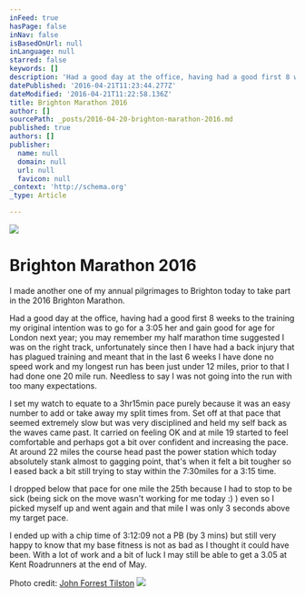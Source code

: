 ```yaml
---
inFeed: true
hasPage: false
inNav: false
isBasedOnUrl: null
inLanguage: null
starred: false
keywords: []
description: 'Had a good day at the office, having had a good first 8 weeks to the training my original intention was to go for a 3:05 her and gain good for age for London next year; you may remember my half marathon time suggested I was on the right track, unfortunately since then I have had a back injury that has plagued training and meant that in the last 6 weeks I have done no speed work and my longest run has been just under 12 miles, prior to that I had done one 20 mile run. Needless to say I was not going into the run with too many expectations.'
datePublished: '2016-04-21T11:23:44.277Z'
dateModified: '2016-04-21T11:22:58.136Z'
title: Brighton Marathon 2016
author: []
sourcePath: _posts/2016-04-20-brighton-marathon-2016.md
published: true
authors: []
publisher:
  name: null
  domain: null
  url: null
  favicon: null
_context: 'http://schema.org'
_type: Article

---
```

![](https://the-grid-user-content.s3-us-west-2.amazonaws.com/450329c3-fcca-4bd2-aa74-a64ffe229c24.jpg)

# Brighton Marathon 2016

I made another one of my annual pilgrimages to Brighton today to take part in the 2016 Brighton Marathon.

Had a good day at the office, having had a good first 8 weeks to the training my original intention was to go for a 3:05 her and gain good for age for London next year; you may remember my half marathon time suggested I was on the right track, unfortunately since then I have had a back injury that has plagued training and meant that in the last 6 weeks I have done no speed work and my longest run has been just under 12 miles, prior to that I had done one 20 mile run. Needless to say I was not going into the run with too many expectations.

I set my watch to equate to a 3hr15min pace purely because it was an easy number to add or take away my split times from. Set off at that pace that seemed extremely slow but was very disciplined and held my self back as the waves came past. It carried on feeling OK and at mile 19 started to feel comfortable and perhaps got a bit over confident and increasing the pace. At around 22 miles the course head past the power station which today absolutely stank almost to gagging point, that's when it felt a bit tougher so I eased back a bit still trying to stay within the 7:30miles for a 3:15 time.

I dropped below that pace for one mile the 25th because I had to stop to be sick (being sick on the move wasn't working for me today :) ) even so I picked myself up and went again and that mile I was only 3 seconds above my target pace.

I ended up with a chip time of 3:12:09 not a PB (by 3 mins) but still very happy to know that my base fitness is not as bad as I thought it could have been. With a lot of work and a bit of luck I may still be able to get a 3.05 at Kent Roadrunners at the end of May.

Photo credit: [John Forrest Tilston][0]
![](https://the-grid-user-content.s3-us-west-2.amazonaws.com/45758f6a-a581-4b16-96c7-33a3a1e04096.jpg)

[0]: https://www.flickr.com/photos/ontherunrunrun